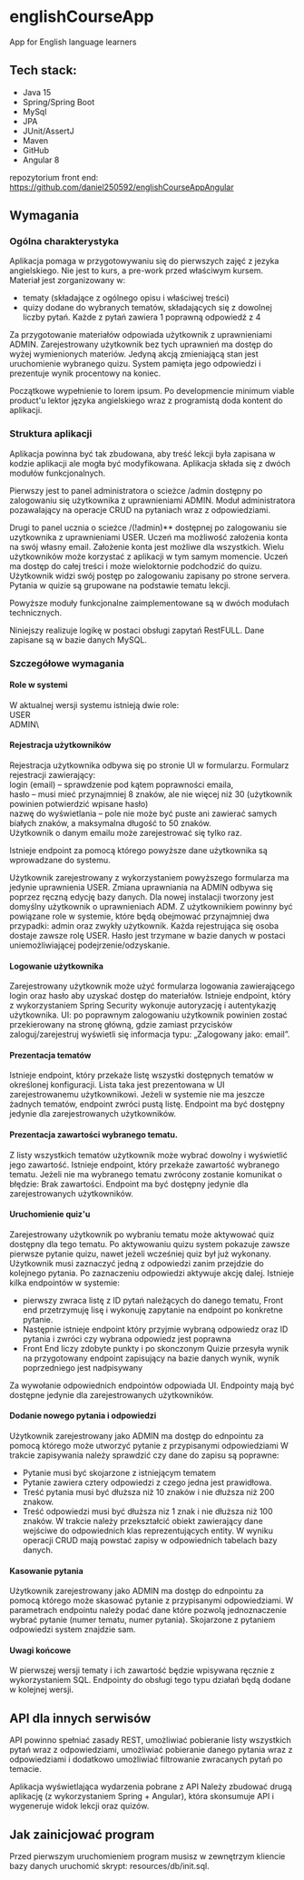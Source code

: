 # englishCourseApp
App for English language learners

## Tech stack:
* Java 15
* Spring/Spring Boot
* MySql
* JPA
* JUnit/AssertJ
* Maven
* GitHub
* Angular 8

repozytorium front end: https://github.com/daniel250592/englishCourseAppAngular

## Wymagania
### Ogólna charakterystyka
Aplikacja pomaga w przygotowywaniu się do pierwszych zajęć z jezyka angielskiego. Nie jest to kurs, a pre-work przed właściwym kursem.
Materiał jest zorganizowany w:
- tematy (składające z ogólnego opisu i właściwej treści)
- quizy dodane do wybranych tematów, składających się z dowolnej liczby pytań. Każde z pytań zawiera 1 poprawną odpowiedź z 4

Za przygotowanie materiałów odpowiada użytkownik z uprawnieniami ADMIN.
Zarejestrowany użytkownik bez tych uprawnień ma dostęp do wyżej wymienionych materiów. 
Jedyną akcją zmieniającą stan jest uruchomienie wybranego quizu. System pamięta jego odpowiedzi i prezentuje wynik procentowy na koniec.

Początkowe wypełnienie to lorem ipsum.
Po developmencie minimum viable product'u  lektor języka angielskiego wraz z programistą doda kontent do aplikacji.

### Struktura aplikacji

Aplikacja powinna być tak zbudowana, aby treść lekcji była zapisana w kodzie aplikacji ale mogła być modyfikowana.
Aplikacja składa się z dwóch modułów funkcjonalnych. 

Pierwszy jest to panel administratora o scieżce /admin dostępny po zalogowaniu się użytkownika z uprawnieniami ADMIN.
Moduł administratora pozawalający na operacje CRUD na pytaniach wraz z odpowiedziami.

Drugi to panel ucznia o scieżce /(!admin)** dostępnej po zalogowaniu sie uzytkownika z uprawnieniami USER.
Uczeń ma możliwość założenia konta na swój własny email. Założenie konta jest możliwe dla wszystkich.
Wielu użytkowników może korzystać z aplikacji w tym samym momencie.
Uczeń ma dostęp do całej treści i może wieloktornie podchodzić do quizu.
Użytkownik widzi swój postęp po zalogowaniu zapisany po strone servera.
Pytania w quizie są grupowane na podstawie tematu lekcji.

Powyższe moduły funkcjonalne zaimplementowane są w dwóch modułach technicznych. 

Niniejszy realizuje logikę w postaci obsługi zapytań RestFULL. Dane zapisane są w bazie danych MySQL.

### Szczegółowe wymagania
#### Role w systemi
W aktualnej wersji systemu istnieją dwie role:\
USER \
ADMIN\
#### Rejestracja użytkowników
Rejestracja użytkownika odbywa się po stronie UI w formularzu.
Formularz rejestracji zawierający: \
login (email) – sprawdzenie pod kątem poprawności emaila, \
hasło – musi mieć przynajmniej 8 znaków, ale nie więcej niż 30 (użytkownik powinien potwierdzić wpisane hasło) \
nazwę do wyświetlania – pole nie może być puste ani zawierać samych białych znaków, a maksymalna długość to 50 znaków. \
Użytkownik o danym emailu może zarejestrować się tylko raz.

Istnieje endpoint za pomocą którego powyższe dane użytkownika są wprowadzane do systemu.

Użytkownik zarejestrowany z wykorzystaniem powyższego formularza ma jedynie uprawnienia USER. 
Zmiana uprawniania na ADMIN odbywa się poprzez ręczną edycję bazy danych.
Dla nowej instalacji tworzony jest domyślny użytkownik o uprawnieniach ADM.
Z użytkownikiem powinny być powiązane role w systemie, które będą obejmować przynajmniej dwa przypadki: admin oraz zwykły użytkownik. Każda rejestrująca się osoba dostaje zawsze rolę USER.
Hasło jest trzymane w bazie danych w postaci uniemożliwiającej podejrzenie/odzyskanie.

#### Logowanie użytkownika
Zarejestrowany użytkownik może użyć formularza logowania zawierającego login oraz hasło aby uzyskać dostęp do materiałów.
Istnieje endpoint, który z wykorzystaniem Spring Security wykonuje autoryzację i autentykazję użytkownika.
UI: po poprawnym zalogowaniu użytkownik powinien zostać przekierowany na stronę główną, gdzie zamiast przycisków zaloguj/zarejestruj wyświetli się informacja typu: „Zalogowany jako: email”.

#### Prezentacja tematów
Istnieje endpoint, który przekaże listę wszystki dostępnych tematów w określonej konfiguracji.
Lista taka jest prezentowana w UI zarejestrowanemu użytkownikowi.
Jeżeli w systemie nie ma jeszcze żadnych tematów, endpoint zwróci pustą listę.
Endpoint ma być dostępny jedynie dla zarejestrowanych użytkowników.

#### Prezentacja zawartości wybranego tematu.
Z listy wszystkich tematów użytkownik może wybrać dowolny i wyświetlić jego zawartość.
Istnieje endpoint, który przekaże zawartość wybranego tematu. 
Jeżeli nie ma wybranego tematu zwrócony zostanie komunikat o błędzie: Brak zawartości.
Endpoint ma być dostępny jedynie dla zarejestrowanych użytkowników.

#### Uruchomienie quiz'u
Zarejestrowany użytkownik po wybraniu tematu może aktywować quiz dostępny dla tego tematu.
Po aktywowaniu quizu system pokazuje zawsze pierwsze pytanie quizu, nawet jeżeli wcześniej quiz był już wykonany.
Użytkownik musi zaznaczyć jedną z odpowiedzi zanim przejdzie do kolejnego pytania. Po zaznaczeniu odpowiedzi aktywuje akcję dalej.
Istnieje kilka endpointów w systemie:
- pierwszy zwraca listę z ID pytań należących do danego tematu, Front end przetrzymuję lisę i wykonuję zapytanie na endpoint po konkretne pytanie.
- Następnie istnieje endpoint który przyjmie wybraną odpowiedz oraz ID pytania i zwróci czy wybrana odpowiedz jest poprawna 
- Front End liczy zdobyte punkty i po skonczonym Quizie 
  przesyła wynik na przygotowany endpoint zapisujący na bazie danych wynik, wynik poprzedniego jest nadpisywany

Za wywołanie odpowiednich endpointów odpowiada UI.
Endpointy mają być dostępne jedynie dla zarejestrowanych użytkowników.
  
#### Dodanie nowego pytania i odpowiedzi
Użytkownik zarejestrowany jako ADMIN ma dostęp do ednpointu za pomocą którego może utworzyć pytanie z przypisanymi odpowiedziami
W trakcie zapisywania należy sprawdzić czy dane do zapisu są poprawne:
- Pytanie musi być skojarzone z istniejącym tematem  
- Pytanie zawiera cztery odpowiedzi z czego jedna jest prawidłowa. 
- Treść pytania musi być dłuższa niż 10 znaków i nie dłuższa niż 200 znakow.
- Treść odpowiedzi musi być dłuższa niz 1 znak i nie dłuższa niż 100 znaków.
W trakcie należy przekształcić obiekt zawierający dane wejściwe do odpowiednich klas reprezentujących entity.
W wyniku operacji CRUD mają powstać zapisy w odpowiednich tabelach bazy danych.

#### Kasowanie pytania
Użytkownik zarejestrowany jako ADMIN ma dostęp do ednpointu za pomocą którego może skasować pytanie z przypisanymi odpowiedziami.
W parametrach endpointu należy podać dane które pozwolą jednoznaczenie wybrać pytanie (numer tematu, numer pytania). Skojarzone z pytaniem odpowiedzi system znajdzie sam.


#### Uwagi końcowe
W pierwszej wersji tematy i ich zawartość będzie wpisywana ręcznie z wykorzystaniem SQL. Endpointy do obsługi tego typu działań będą dodane w kolejnej wersji.


## API dla innych serwisów
API powinno spełniać zasady REST,
umożliwiać pobieranie listy wszystkich pytań wraz z odpowiedziami,
umożliwiać pobieranie danego pytania wraz z odpowiedziami 
i dodatkowo umożliwiać filtrowanie zwracanych pytań po temacie.

Aplikacja wyświetlająca wydarzenia pobrane z API
Należy zbudować drugą aplikację (z wykorzystaniem Spring + Angular), która skonsumuje API i wygeneruje widok lekcji oraz quizów.

## Jak zainicjować program
Przed pierwszym uruchomieniem program musisz w zewnętrzym kliencie bazy danych uruchomić skrypt: resources/db/init.sql.
